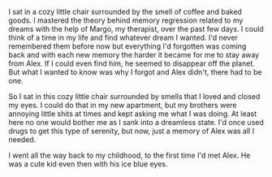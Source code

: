 I sat in a cozy little chair surrounded by the smell of coffee and baked goods.  I mastered the theory behind memory regression related to my dreams with the help of Margo, my therapist, over the past few days.  I could think of a time in my life and find whatever dream I wanted.  I'd never remembered them before now but everything I'd forgotten was coming back and with each new memory the harder it became for me to stay away from Alex.  If I could even find him, he seemed to disappear off the planet. But what I wanted to know was why I forgot and Alex didn't, there had to be one.

So I sat in this cozy little chair surrounded by smells that I loved and closed my eyes.  I could do that in my new apartment, but my brothers were annoying little shits at times and kept asking me what I was doing.  At least here no one would bother me as I sank into a dreamless state.  I'd once used drugs to get this type of serenity, but now, just a memory of Alex was all I needed.

I went all the way back to my childhood, to the first time I'd met Alex.  He was a cute kid even then with his ice blue eyes.


<!--stackedit_data:
eyJoaXN0b3J5IjpbLTk4NzM2Njc4NSwtOTY4MjEzNV19
-->